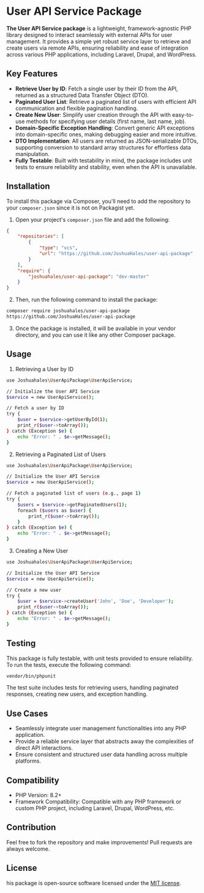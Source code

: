 # User API Service Package

**The User API Service package** is a lightweight, framework-agnostic PHP library designed to interact seamlessly with external APIs for user management. It provides a simple yet robust service layer to retrieve and create users via remote APIs, ensuring reliability and ease of integration across various PHP applications, including Laravel, Drupal, and WordPress.

## Key Features

- **Retrieve User by ID**: Fetch a single user by their ID from the API, returned as a structured Data Transfer Object (DTO).
- **Paginated User List**: Retrieve a paginated list of users with efficient API communication and flexible pagination handling.
- **Create New User**: Simplify user creation through the API with easy-to-use methods for specifying user details (first name, last name, job).
- **Domain-Specific Exception Handling**: Convert generic API exceptions into domain-specific ones, making debugging easier and more intuitive.
- **DTO Implementation**: All users are returned as JSON-serializable DTOs, supporting conversion to standard array structures for effortless data manipulation.
- **Fully Testable**: Built with testability in mind, the package includes unit tests to ensure reliability and stability, even when the API is unavailable.

## Installation

To install this package via Composer, you'll need to add the repository to your `composer.json` since it is not on Packagist yet.

1. Open your project's `composer.json` file and add the following:

```json
{
    "repositories": [
        {
            "type": "vcs",
            "url": "https://github.com/JoshuaHales/user-api-package"
        }
    ],
    "require": {
        "joshuahales/user-api-package": "dev-master"
    }
}
```

2. Then, run the following command to install the package:


```bash
composer require joshuahales/user-api-package
https://github.com/JoshuaHales/user-api-package
```

3. Once the package is installed, it will be available in your vendor directory, and you can use it like any other Composer package.

## Usage

1. Retrieving a User by ID

```bash
use Joshuahales\UserApiPackage\UserApiService;

// Initialize the User API Service
$service = new UserApiService();

// Fetch a user by ID
try {
    $user = $service->getUserById(1);
    print_r($user->toArray());
} catch (Exception $e) {
    echo "Error: " . $e->getMessage();
}
```

2. Retrieving a Paginated List of Users

```bash
use Joshuahales\UserApiPackage\UserApiService;

// Initialize the User API Service
$service = new UserApiService();

// Fetch a paginated list of users (e.g., page 1)
try {
    $users = $service->getPaginatedUsers(1);
    foreach ($users as $user) {
        print_r($user->toArray());
    }
} catch (Exception $e) {
    echo "Error: " . $e->getMessage();
}
```

3. Creating a New User

```bash
use Joshuahales\UserApiPackage\UserApiService;

// Initialize the User API Service
$service = new UserApiService();

// Create a new user
try {
    $user = $service->createUser('John', 'Doe', 'Developer');
    print_r($user->toArray());
} catch (Exception $e) {
    echo "Error: " . $e->getMessage();
}
```

## Testing

This package is fully testable, with unit tests provided to ensure reliability. To run the tests, execute the following command:

```bash
vendor/bin/phpunit
```

The test suite includes tests for retrieving users, handling paginated responses, creating new users, and exception handling.

## Use Cases

* Seamlessly integrate user management functionalities into any PHP application.
* Provide a reliable service layer that abstracts away the complexities of direct API interactions.
* Ensure consistent and structured user data handling across multiple platforms.

## Compatibility

* PHP Version: 8.2+
* Framework Compatibility: Compatible with any PHP framework or custom PHP project, including Laravel, Drupal, WordPress, etc.

## Contribution

Feel free to fork the repository and make improvements! Pull requests are always welcome.

## License
his package is open-source software licensed under the [MIT license](https://opensource.org/license/mit).